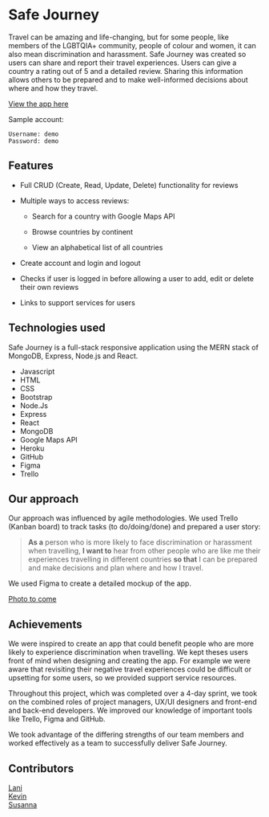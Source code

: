 # Safe Journey

Travel can be amazing and life-changing, but for some people, like members of the LGBTQIA+ community, people of colour and women, it can also mean discrimination and harassment. Safe Journey was created so users can share and report their travel experiences. Users can give a country a rating out of 5 and a detailed review. Sharing this information allows others to be prepared and to make well-informed decisions about where and how they travel.

[View the app here](#)

Sample account:
```
Username: demo
Password: demo
```

## Features

- Full CRUD (Create, Read, Update, Delete) functionality for reviews

- Multiple ways to access reviews:
    - Search for a country with Google Maps API

    - Browse countries by continent
    - View an alphabetical list of all countries
- Create account and login and logout
- Checks if user is logged in before allowing a user to add, edit or delete their own reviews

- Links to support services for users

## Technologies used

Safe Journey is a full-stack responsive application using the MERN stack of MongoDB, Express, Node.js and React. 

- Javascript
- HTML
- CSS
- Bootstrap
- Node.Js
- Express
- React
- MongoDB
- Google Maps API
- Heroku
- GitHub
- Figma
- Trello

## Our approach

Our approach was influenced by agile methodologies. We used Trello (Kanban board) to track tasks (to do/doing/done) and prepared a user story:

> **As a** person who is more likely to face discrimination or harassment when travelling, 
**I want to** hear from other people who are like me their experiences travelling in different countries 
**so that** I can be prepared and make decisions and plan where and how I travel.

We used Figma to create a detailed mockup of the app.

[Photo to come](#)

## Achievements

We were inspired to create an app that could benefit people who are more likely to experience discrimination when travelling. We kept theses users front of mind when designing and creating the app. For example we were aware that revisiting their negative travel experiences could be difficult or upsetting for some users, so we provided support service resources.

Throughout this project, which was completed over a 4-day sprint, we took on the combined roles of project managers, UX/UI designers and front-end and back-end developers. We improved our knowledge of important tools like Trello, Figma and GitHub.

We took advantage of the differing strengths of our team members and worked effectively as a team to successfully deliver Safe Journey. 

## Contributors

[Lani](https://github.com/lani-c) <br/>
[Kevin](https://github.com/Keojac) <br/>
[Susanna](https://github.com/Suzyyc) <br/>
